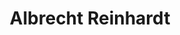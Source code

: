 ---
title: Albrecht Reinhardt

family:
  sort: Reinhardt
  given: Reinhardt

partners:
  - name: "Camille Reinhardt"
    type: "Wife"

siblings:
  - name: "Friedrich Reinhardt"
    type: "Brother"

children:
  - name: "Fritz Reinhardt"
    type: "Son"

char_data:
  - element_title: "Pronouns"
    element: "he/him"
  - element_title: "Race"
    element: "Leonin"
  - element_title: "Age"
    element: "44"
  - element_title: "Height"
    element: ""
  - element_title: "Hair"
    element: ""
  - element_title: "Skin"
    element: ""
  - element_title: "Eyes"
    element: ""

excerpt: "Brother to Friedrich Reinhardt, husband to Camille, and father to Fritz."

sidebar:
  nav: main
---